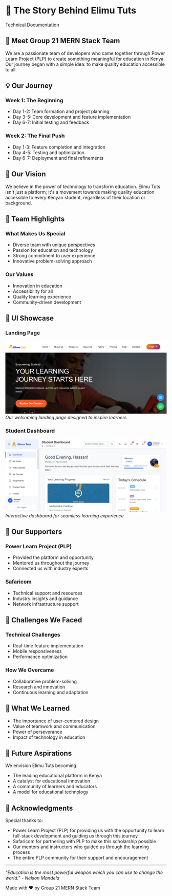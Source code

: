 # 🚀 The Story Behind Elimu Tuts

[Technical Documentation](../README.md)

## 👋 Meet Group 21 MERN Stack Team

We are a passionate team of developers who came together through Power Learn Project (PLP) to create something meaningful for education in Kenya. Our journey began with a simple idea: to make quality education accessible to all.

## 💡 Our Journey

### Week 1: The Beginning
- Day 1-2: Team formation and project planning
- Day 3-5: Core development and feature implementation
- Day 6-7: Initial testing and feedback

### Week 2: The Final Push
- Day 1-3: Feature completion and integration
- Day 4-5: Testing and optimization
- Day 6-7: Deployment and final refinements

## 🎯 Our Vision

We believe in the power of technology to transform education. Elimu Tuts isn't just a platform; it's a movement towards making quality education accessible to every Kenyan student, regardless of their location or background.

## 🌟 Team Highlights

### What Makes Us Special
- Diverse team with unique perspectives
- Passion for education and technology
- Strong commitment to user experience
- Innovative problem-solving approach

### Our Values
- Innovation in education
- Accessibility for all
- Quality learning experience
- Community-driven development

## 🎨 UI Showcase

### Landing Page
![Elimu Tuts Landing Page](../Screenshots//Home.png)
*Our welcoming landing page designed to inspire learners*

### Student Dashboard
![Student Dashboard](../Screenshots//Dashboard.png)
*Interactive dashboard for seamless learning experience*

## 🤝 Our Supporters

### Power Learn Project (PLP)
- Provided the platform and opportunity
- Mentored us throughout the journey
- Connected us with industry experts

### Safaricom
- Technical support and resources
- Industry insights and guidance
- Network infrastructure support

## 💪 Challenges We Faced

### Technical Challenges
- Real-time feature implementation
- Mobile responsiveness
- Performance optimization

### How We Overcame
- Collaborative problem-solving
- Research and innovation
- Continuous learning and adaptation

## 🌟 What We Learned

- The importance of user-centered design
- Value of teamwork and communication
- Power of perseverance
- Impact of technology in education

## 🎯 Future Aspirations

We envision Elimu Tuts becoming:
- The leading educational platform in Kenya
- A catalyst for educational innovation
- A community of learners and educators
- A model for educational technology

## 🙏 Acknowledgments

Special thanks to:
- Power Learn Project (PLP) for providing us with the opportunity to learn full-stack development and guiding us through this journey
- Safaricom for partnering with PLP to make this scholarship possible
- Our mentors and instructors who guided us through the learning process
- The entire PLP community for their support and encouragement


---
*"Education is the most powerful weapon which you can use to change the world." - Nelson Mandela*

Made with ❤️ by Group 21 MERN Stack Team
